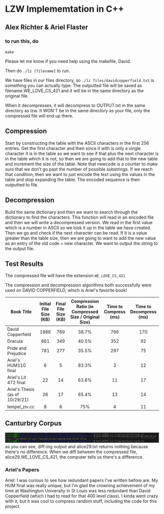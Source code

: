 # LZW Implememtation in C++ 
## Alex Richter & Ariel Flaster



### to run this, do 
`make`

Please let me know if you need help using the makefile, David. 


Then do 
`./lz [filename]` to run.


We have files in our files directory, so 
`./lz files/davidcopperfield.txt` 
is something you can actually type. The outputted file will be saved as filename.WE_LOVE_CS_421 and it will be in the same directory as the original file. 

When it decompresses, it will decompress to OUTPUT.txt in the same directory as lzw. It WON'T be in the same directory as your file, only the compressed file will end up there.


## Compression
Start by constructing the table  with the ASCII characters in the first 256 entries. Get the first character and then since it with is only a single character it is in the table so we want to see if that plus the next character is in the 
table which it is not, so then we are going to add that to the new table and increment the size of the table. Note that newcode is a counter to make sure that we don’t go past the number of possible substrings. If we reach that condition, then we want to just encode the text using the values in the table and stop expanding the table. The encoded sequence is then outputted to file. 

## Decompression
Build the same dictionary and then we want to search through the dictionary to find the characters. This function will read in an encoded file and then we will write a decompressed version. 
We read in the first value which is a number in ASCII so we look it up in the table we have created. Then we go and check if the next character can be read. If it is a value greater than the table size, then we are going 
to want to add the new value as an entry of the old code + new character. We want to output the string to the output file. 

## Test Results 

The compressed file will have the extension `WE_LOVE_CS_421`

The compression and decompression algorithms both successfully were used on DAVID COPPERFIELD, which is Ariel's favorite book!

| Book Title | Initial File Size (KB) | Final File Size (KB) | Compression Ratio (ie Compressed Size / Original Size) | Time to Compress (ms) | Time to Decompress (ms) | 
| -----  | :----: |  :----:  |  :----:  |  :----: |  :----:  | 
| David Copperfield  | 1986 |  769  |  38.7%  |  766 |  170  | 
| Dracula | 861 | 349 |  40.5%  |  352 |  92  | 
| Pride and Prejudice | 781 |  277  |  35.5%  | 297 |  75  | 
| Ariel's HUM110 final | 6 |  5  |  83.3%  | 3 |  12  | 
| Ariel's Lit 472 final | 22 |  14  |  63.6%  | 11 |  17  |
| Ariel's Thesis (as of 10/29/21) | 26 |  17  |  65.4%  | 13 |  14  |
| lempel_ziv.cc | 8 |  6  |  75%  | 4 |  11  |


## Canturbry Corpus
![diff showing there's no difference bxn alice and the output from LZW](diff.bmp)
as you can see, diff-ing output and alice29.txt returns nothing because there's no difference. When we diff between the compressed file, alice29.WE_LOVE_CS_421, the computer tells us there's a difference. 


### Ariel's Papers
Ariel: I was curious to see how redundant papers I've written before are. My HUM final was really unique, but I'm glad the crowning achievement of my time at Washington University in St Louis was less redundant than David Copperfield (which I had to read for that 400 level class).  I kinda went crazy with it, but it was cool to compress random stuff, including the code for this project.

